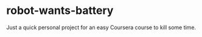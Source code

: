 # robot-wants-battery

Just a quick personal project for an easy Coursera course to kill some time.
